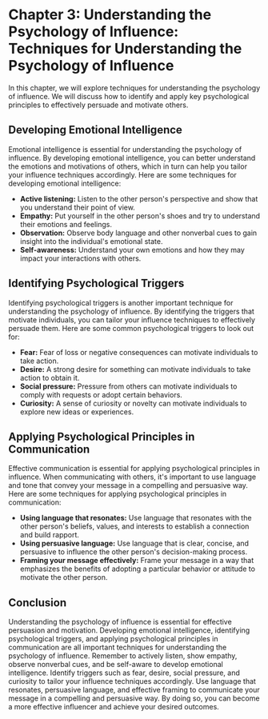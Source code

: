 Chapter 3: Understanding the Psychology of Influence: Techniques for Understanding the Psychology of Influence
==============================================================================================================

In this chapter, we will explore techniques for understanding the psychology of influence. We will discuss how to identify and apply key psychological principles to effectively persuade and motivate others.

Developing Emotional Intelligence
---------------------------------

Emotional intelligence is essential for understanding the psychology of influence. By developing emotional intelligence, you can better understand the emotions and motivations of others, which in turn can help you tailor your influence techniques accordingly. Here are some techniques for developing emotional intelligence:

* **Active listening:** Listen to the other person's perspective and show that you understand their point of view.
* **Empathy:** Put yourself in the other person's shoes and try to understand their emotions and feelings.
* **Observation:** Observe body language and other nonverbal cues to gain insight into the individual's emotional state.
* **Self-awareness:** Understand your own emotions and how they may impact your interactions with others.

Identifying Psychological Triggers
----------------------------------

Identifying psychological triggers is another important technique for understanding the psychology of influence. By identifying the triggers that motivate individuals, you can tailor your influence techniques to effectively persuade them. Here are some common psychological triggers to look out for:

* **Fear:** Fear of loss or negative consequences can motivate individuals to take action.
* **Desire:** A strong desire for something can motivate individuals to take action to obtain it.
* **Social pressure:** Pressure from others can motivate individuals to comply with requests or adopt certain behaviors.
* **Curiosity:** A sense of curiosity or novelty can motivate individuals to explore new ideas or experiences.

Applying Psychological Principles in Communication
--------------------------------------------------

Effective communication is essential for applying psychological principles in influence. When communicating with others, it's important to use language and tone that convey your message in a compelling and persuasive way. Here are some techniques for applying psychological principles in communication:

* **Using language that resonates:** Use language that resonates with the other person's beliefs, values, and interests to establish a connection and build rapport.
* **Using persuasive language:** Use language that is clear, concise, and persuasive to influence the other person's decision-making process.
* **Framing your message effectively:** Frame your message in a way that emphasizes the benefits of adopting a particular behavior or attitude to motivate the other person.

Conclusion
----------

Understanding the psychology of influence is essential for effective persuasion and motivation. Developing emotional intelligence, identifying psychological triggers, and applying psychological principles in communication are all important techniques for understanding the psychology of influence. Remember to actively listen, show empathy, observe nonverbal cues, and be self-aware to develop emotional intelligence. Identify triggers such as fear, desire, social pressure, and curiosity to tailor your influence techniques accordingly. Use language that resonates, persuasive language, and effective framing to communicate your message in a compelling and persuasive way. By doing so, you can become a more effective influencer and achieve your desired outcomes.


